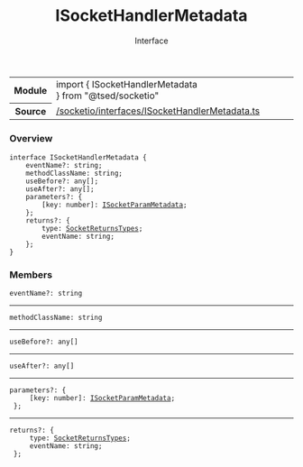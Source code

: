 
<header class="symbol-info-header"><h1 id="isockethandlermetadata">ISocketHandlerMetadata</h1><label class="symbol-info-type-label interface">Interface</label></header>
<!-- summary -->
<section class="symbol-info"><table class="is-full-width"><tbody><tr><th>Module</th><td><div class="lang-typescript"><span class="token keyword">import</span> { ISocketHandlerMetadata }&nbsp;<span class="token keyword">from</span>&nbsp;<span class="token string">"@tsed/socketio"</span></div></td></tr><tr><th>Source</th><td><a href="https://github.com/Romakita/ts-express-decorators/blob/v4.18.0/src//socketio/interfaces/ISocketHandlerMetadata.ts#L0-L0">/socketio/interfaces/ISocketHandlerMetadata.ts</a></td></tr></tbody></table></section>
<!-- overview -->


### Overview


<pre><code class="typescript-lang "><span class="token keyword">interface</span> ISocketHandlerMetadata <span class="token punctuation">{</span>
    eventName?<span class="token punctuation">:</span> <span class="token keyword">string</span><span class="token punctuation">;</span>
    methodClassName<span class="token punctuation">:</span> <span class="token keyword">string</span><span class="token punctuation">;</span>
    useBefore?<span class="token punctuation">:</span> <span class="token keyword">any</span><span class="token punctuation">[</span><span class="token punctuation">]</span><span class="token punctuation">;</span>
    useAfter?<span class="token punctuation">:</span> <span class="token keyword">any</span><span class="token punctuation">[</span><span class="token punctuation">]</span><span class="token punctuation">;</span>
    parameters?<span class="token punctuation">:</span> <span class="token punctuation">{</span>
        <span class="token punctuation">[</span>key<span class="token punctuation">:</span> <span class="token keyword">number</span><span class="token punctuation">]</span><span class="token punctuation">:</span> <a href="#api/socketio/isocketparammetadata"><span class="token">ISocketParamMetadata</span></a><span class="token punctuation">;</span>
    <span class="token punctuation">}</span><span class="token punctuation">;</span>
    returns?<span class="token punctuation">:</span> <span class="token punctuation">{</span>
        type<span class="token punctuation">:</span> <a href="#api/socketio/socketreturnstypes"><span class="token">SocketReturnsTypes</span></a><span class="token punctuation">;</span>
        eventName<span class="token punctuation">:</span> <span class="token keyword">string</span><span class="token punctuation">;</span>
    <span class="token punctuation">}</span><span class="token punctuation">;</span>
<span class="token punctuation">}</span></code></pre>


<!-- Parameters -->

<!-- Description -->

<!-- Members -->







### Members



<div class="method-overview">
<pre><code class="typescript-lang ">eventName?<span class="token punctuation">:</span> <span class="token keyword">string</span></code></pre>
</div>




<hr/>



<div class="method-overview">
<pre><code class="typescript-lang ">methodClassName<span class="token punctuation">:</span> <span class="token keyword">string</span></code></pre>
</div>




<hr/>



<div class="method-overview">
<pre><code class="typescript-lang ">useBefore?<span class="token punctuation">:</span> <span class="token keyword">any</span><span class="token punctuation">[</span><span class="token punctuation">]</span></code></pre>
</div>




<hr/>



<div class="method-overview">
<pre><code class="typescript-lang ">useAfter?<span class="token punctuation">:</span> <span class="token keyword">any</span><span class="token punctuation">[</span><span class="token punctuation">]</span></code></pre>
</div>




<hr/>



<div class="method-overview">
<pre><code class="typescript-lang ">parameters?<span class="token punctuation">:</span> <span class="token punctuation">{</span>
     <span class="token punctuation">[</span>key<span class="token punctuation">:</span> <span class="token keyword">number</span><span class="token punctuation">]</span><span class="token punctuation">:</span> <a href="#api/socketio/isocketparammetadata"><span class="token">ISocketParamMetadata</span></a><span class="token punctuation">;</span>
 <span class="token punctuation">}</span><span class="token punctuation">;</span></code></pre>
</div>




<hr/>



<div class="method-overview">
<pre><code class="typescript-lang ">returns?<span class="token punctuation">:</span> <span class="token punctuation">{</span>
     type<span class="token punctuation">:</span> <a href="#api/socketio/socketreturnstypes"><span class="token">SocketReturnsTypes</span></a><span class="token punctuation">;</span>
     eventName<span class="token punctuation">:</span> <span class="token keyword">string</span><span class="token punctuation">;</span>
 <span class="token punctuation">}</span><span class="token punctuation">;</span></code></pre>
</div>








